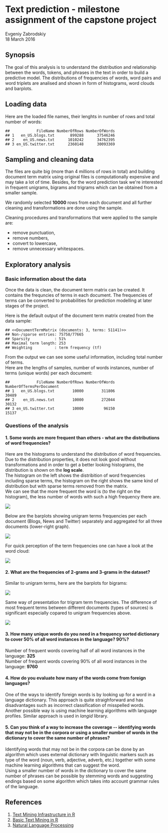 # Text prediction - milestone assignment of the capstone project
Evgeniy Zabrodskiy  
18 March 2016  

## Synopsis
The goal of this analysis is to understand the distribution and relationship between the words, tokens, and phrases in the text in order to build a predictive model.
The distributions of frequencies of words, word pairs and word triplets are analised and shown in form of histograms, word clouds and barplots.



## Loading data


Here are the loaded file names, their lenghts in number of rows and total number of words:

```
##            FileName NumberOfRows NumberOfWords
## 1   en_US.blogs.txt       899288      37546246
## 2    en_US.news.txt      1010242      34762395
## 3 en_US.twitter.txt      2360148      30093369
```

## Sampling and cleaning data
The files are quite big (more than 4 millions of rows in total) and building document term matrix using original files is computationally expensive and may take a lot of time. Besides, for the word prediction task we're interested in frequent unigrams, bigrams and trigrams which can be obtained from a smaller sample.  



We randomly selected **10000** rows from each document and all further cleaning and transformations are done using the sample.  



Cleaning procedures and transformations that were applied to the sample are:  
- remove punctuation,  
- remove numbers,  
- convert to lowercase,  
- remove unnecessary whitespaces.  



## Exploratory analysis

### Basic information about the data
Once the data is clean, the document term matrix can be created. It contains the frequncies of terms in each document. The frequencies of terms can be converted to probabilities for prediction modelling at later stages of the project.  

Here is the default output of the document term matrix created from the data sample:  


```
## <<DocumentTermMatrix (documents: 3, terms: 51141)>>
## Non-/sparse entries: 75758/77665
## Sparsity           : 51%
## Maximal term length: 253
## Weighting          : term frequency (tf)
```

From the output we can see some useful information, including total number of terms.  
Here are the lengths of samples, number of words instances, number of terms (unique words) per each document:  


```
##            FileName NumberOfRows NumberOfWords NumberOfTermsPerDocument
## 1   en_US.blogs.txt        10000        311806                    30489
## 2    en_US.news.txt        10000        272044                    30132
## 3 en_US.twitter.txt        10000         96150                    15137
```

### Questions of the analysis
#### 1. Some words are more frequent than others - what are the distributions of word frequencies?  





Here are the histograms to understand the distribution of word frequencies. Due to the distribution properties, it does not look good without transformations and in order to get a better looking histograms, the distribution is shown on the **log scale**.  
The histogram on the left shows the distribition of word frequencies including sparse terms, the histogram on the right shows the same kind of distribution but with sparse terms removed from the matrix.  
We can see that the more frequent the word is (to the right on the histogram), the less number of words with such a high frequency there are.  

![](capstone_ms_files/figure-html/displayHist1-1.png)

Below are the barplots showing unigram terms frequencies per each document (Blogs, News and Twitter) separately and aggregated for all three documents (lower-right graph).  

![](capstone_ms_files/figure-html/displayFreq1-1.png)

For quick perception of the term frequencies one can have a look at the word cloud:  

![](capstone_ms_files/figure-html/displayWC1-1.png)

#### 2. What are the frequencies of 2-grams and 3-grams in the dataset?  
Similar to unigram terms, here are the barplots for bigrams:  

![](capstone_ms_files/figure-html/displayFreq2-1.png)



Same way of presentation for trigram term frequencies. The difference of most frequent terms between different documents (types of sources) is significant especially copared to unigram frequencies above.  

![](capstone_ms_files/figure-html/displayFreq3-1.png)



#### 3. How many unique words do you need in a frequency sorted dictionary to cover 50% of all word instances in the language? 90%?  


Number of frequent words covering half of all word instances in the language: **325**  
Number of frequent words covering 90% of all word instances in the language: **9760**  

#### 4. How do you evaluate how many of the words come from foreign languages?  

One of the ways to identify foreign words is by looking up for a word in a language dictionary. This approach is quite straighforward and has disadvantages such as incorrect classification of misspelled words.  
Another possible way is using machine learning algorithms with language profiles. Similar approach is used in *langid* library.  

#### 5. Can you think of a way to increase the coverage -- identifying words that may not be in the corpora or using a smaller number of words in the dictionary to cover the same number of phrases?  

Identifying words that may not be in the corpora can be done by an algorithm which uses external dictionary with linguistic markers such as type of the word (noun, verb, adjective, adverb, etc.) together with some machine learning algorithms that can suggest the word.  
Using a smaller number of words in the dictionary to cover the same number of phrases can be possible by stemming words and suggesting endings based on some algorithm which takes into account grammar rules of the language.  

## References
1. [Text Mining Infrastructure in R](https://www.jstatsoft.org/article/view/v025i05)
2. [Basic Text Mining in R](https://rstudio-pubs-static.s3.amazonaws.com/31867_8236987cf0a8444e962ccd2aec46d9c3.html)
3. [Natural Language Processing](https://www.coursera.org/course/nlp)
